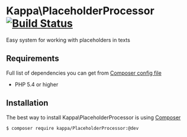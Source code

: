 # Kappa\PlaceholderProcessor [![Build Status](https://travis-ci.org/Kappa-org/PlaceholderProcessor.svg?branch=master)](https://travis-ci.org/Kappa-org/PlaceholderProcessor)

Easy system for working with placeholders in texts

## Requirements

Full list of dependencies you can get from [Composer config file](https://github.com/Kappa-org/PlaceholderProcessor/blob/master/composer.json)

* PHP 5.4 or higher

## Installation

The best way to install Kappa\PlaceholderProcessor is using [Composer](https://getcomposer.org)

```shell
$ composer require kappa/PlaceholderProcessor:@dev
```
